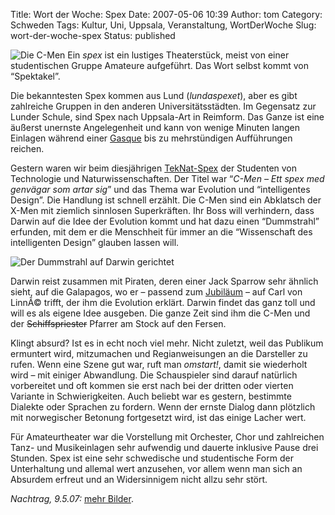 Title: Wort der Woche: Spex
Date: 2007-05-06 10:39
Author: tom
Category: Schweden
Tags: Kultur, Uni, Uppsala, Veranstaltung, WortDerWoche
Slug: wort-der-woche-spex
Status: published

![Die C-Men](/pic/spex1.jpg "Die C-Men") Ein *spex*
ist ein lustiges Theaterstück, meist von einer studentischen Gruppe
Amateure aufgeführt. Das Wort selbst kommt von “Spektakel”.

Die bekanntesten Spex kommen aus Lund (*lundaspexet*), aber es gibt
zahlreiche Gruppen in den anderen Universitätsstädten. Im Gegensatz zur
Lunder Schule, sind Spex nach Uppsala-Art in Reimform. Das Ganze ist
eine äußerst unernste Angelegenheit und kann von wenige Minuten langen
Einlagen während einer
[Gasque](http://www.fiket.de/2007/01/07/wort-der-woche-gasque/) bis zu
mehrstündigen Aufführungen reichen.

Gestern waren wir beim diesjährigen [TekNat-Spex](http://www.spexet.nu/)
der Studenten von Technologie und Naturwissenschaften. Der Titel war
“*C-Men – Ett spex med genvägar som artar sig*” und das Thema war
Evolution und “intelligentes Design”. Die Handlung ist schnell erzählt.
Die C-Men sind ein Abklatsch der X-Men mit ziemlich sinnlosen
Superkräften. Ihr Boss will verhindern, dass Darwin auf die Idee der
Evolution kommt und hat dazu einen “Dummstrahl” erfunden, mit dem er die
Menschheit für immer an die “Wissenschaft des intelligenten Design”
glauben lassen will.

![Der Dummstrahl auf Darwin
gerichtet](/pic/spex2.jpg "Der Dummstrahl auf Darwin gerichtet")

Darwin reist zusammen mit Piraten, deren einer Jack Sparrow sehr ähnlich
sieht, auf die Galapagos, wo er – passend zum
[Jubiläum](http://www.fiket.de/tag/linne2007) – auf Carl von LinnÃ©
trifft, der ihm die Evolution erklärt. Darwin findet das ganz toll und
will es als eigene Idee ausgeben. Die ganze Zeit sind ihm die C-Men und
der ~~Schiffspriester~~ Pfarrer am Stock auf den Fersen.

Klingt absurd? Ist es in echt noch viel mehr. Nicht zuletzt, weil das
Publikum ermuntert wird, mitzumachen und Regianweisungen an die
Darsteller zu rufen. Wenn eine Szene gut war, ruft man *omstart!*, damit
sie wiederholt wird – mit einiger Abwandlung. Die Schauspieler sind
darauf natürlich vorbereitet und oft kommen sie erst nach bei der
dritten oder vierten Variante in Schwierigkeiten. Auch beliebt war es
gestern, bestimmte Dialekte oder Sprachen zu fordern. Wenn der ernste
Dialog dann plötzlich mit norwegischer Betonung fortgesetzt wird, ist
das einige Lacher wert.

Für Amateurtheater war die Vorstellung mit Orchester, Chor und
zahlreichen Tanz- und Musikeinlagen sehr aufwendig und dauerte inklusive
Pause drei Stunden. Spex ist eine sehr schwedische und studentische Form
der Unterhaltung und allemal wert anzusehen, vor allem wenn man sich an
Absurdem erfreut und an Widersinnigem nicht allzu sehr stört.

*Nachtrag, 9.5.07:* [mehr
Bilder](http://thomasmarquart.net/gallery/Spex07/).


